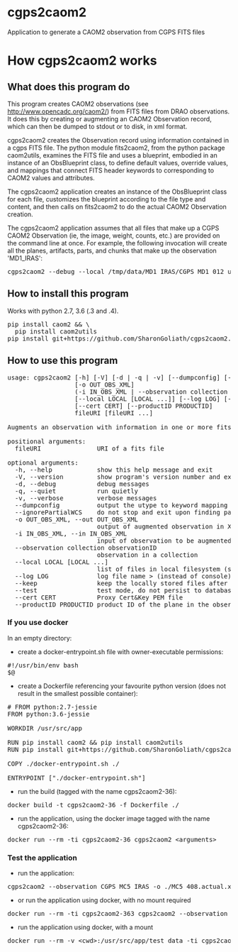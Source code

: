 # cgps2caom2
Application to generate a CAOM2 observation from CGPS FITS files

# How cgps2caom2 works

## What does this program do

This program creates CAOM2 observations (see http://www.opencadc.org/caom2/) from FITS files from DRAO observations. It does this by creating or augmenting an CAOM2 Observation record, which can then be dumped to stdout or to disk, in xml format.

cgps2caom2 creates the Observation record using information contained in a cgps FITS file.  The python module fits2caom2, from the python package caom2utils, examines the FITS file and uses a blueprint, embodied in an instance of an ObsBlueprint class, to define default values, override values, and mappings that connect FITS header keywords to corresponding to CAOM2 values and attributes.

The cgps2caom2 application creates an instance of the ObsBlueprint class for each file, customizes the blueprint according to the file type and content, and then calls on fits2caom2 to do the actual CAOM2 Observation creation.

The cgps2caom2 application assumes that all files that make up a CGPS CAOM2 Observation (ie, the image, weight, counts, etc.) are provided on the command line at once. For example, the following invocation will create all the planes, artifacts, parts, and chunks that make up the observation 'MD1_IRAS':

<pre>
cgps2caom2 --debug --local /tmp/data/MD1_IRAS/CGPS_MD1_012_um_fwhm.txt /tmp/MD1_IRAS/CGPS_MD1_060_um_phn.fits /tmp/MD1_IRAS/CGPS_MD1_100_um_fwhm.txt /tmp/MD1_IRAS/CGPS_MD1_100_um_phn.fits /tmp/MD1_IRAS/CGPS_MD1_100_um_cfv.fits /tmp/MD1_IRAS/CGPS_MD1_012_um_phn.fits /tmp/MD1_IRAS/CGPS_MD1_060_um_cfv.fits /tmp/MD1_IRAS/CGPS_MD1_100_um_beams.fits /tmp/MD1_IRAS/CGPS_MD1_060_um_image.fits /tmp/MD1_IRAS/CGPS_MD1_012_um_beams.fits /tmp/MD1_IRAS/CGPS_MD1_012_um_image.fits /tmp/MD1_IRAS/CGPS_MD1_060_um_beams.fits /tmp/MD1_IRAS/CGPS_MD1_100_um_image.fits /tmp/MD1_IRAS/CGPS_MD1_025_um_beams.fits /tmp/MD1_IRAS/CGPS_MD1_025_um_fwhm.txt /tmp/MD1_IRAS/CGPS_MD1_025_um_cfv.fits /tmp/MD1_IRAS/CGPS_MD1_025_um_image.fits /tmp/MD1_IRAS/CGPS_MD1_060_um_fwhm.txt /tmp/MD1_IRAS/CGPS_MD1_025_um_phn.fits /tmp/MD1_IRAS/CGPS_MD1_012_um_cfv.fits --observation CGPS MD1_IRAS -o /tmp/MD1_IRAS/MD1_IRAS.actual.xml ad:CGPS/CGPS_MD1_012_um_fwhm.txt ad:CGPS/CGPS_MD1_060_um_phn.fits ad:CGPS/CGPS_MD1_100_um_fwhm.txt ad:CGPS/CGPS_MD1_100_um_phn.fits ad:CGPS/CGPS_MD1_100_um_cfv.fits ad:CGPS/CGPS_MD1_012_um_phn.fits ad:CGPS/CGPS_MD1_060_um_cfv.fits ad:CGPS/CGPS_MD1_100_um_beams.fits ad:CGPS/CGPS_MD1_060_um_image.fits ad:CGPS/CGPS_MD1_012_um_beams.fits ad:CGPS/CGPS_MD1_012_um_image.fits ad:CGPS/CGPS_MD1_060_um_beams.fits ad:CGPS/CGPS_MD1_100_um_image.fits ad:CGPS/CGPS_MD1_025_um_beams.fits ad:CGPS/CGPS_MD1_025_um_fwhm.txt ad:CGPS/CGPS_MD1_025_um_cfv.fits ad:CGPS/CGPS_MD1_025_um_image.fits ad:CGPS/CGPS_MD1_060_um_fwhm.txt ad:CGPS/CGPS_MD1_025_um_phn.fits ad:CGPS/CGPS_MD1_012_um_cfv.fits
</pre>

## How to install this program

Works with python 2.7, 3.6 (.3 and .4).

<pre>
pip install caom2 &amp;&amp; \
  pip install caom2utils
pip install git+https://github.com/SharonGoliath/cgps2caom2.git
</pre>

## How to use this program

<pre>
usage: cgps2caom2 [-h] [-V] [-d | -q | -v] [--dumpconfig] [--ignorePartialWCS]
                  [-o OUT_OBS_XML]
                  (-i IN_OBS_XML | --observation collection observationID)
                  [--local LOCAL [LOCAL ...]] [--log LOG] [--keep] [--test]
                  [--cert CERT] [--productID PRODUCTID]
                  fileURI [fileURI ...]

Augments an observation with information in one or more fits files.

positional arguments:
  fileURI               URI of a fits file

optional arguments:
  -h, --help            show this help message and exit
  -V, --version         show program's version number and exit
  -d, --debug           debug messages
  -q, --quiet           run quietly
  -v, --verbose         verbose messages
  --dumpconfig          output the utype to keyword mapping to the console
  --ignorePartialWCS    do not stop and exit upon finding partial WCS
  -o OUT_OBS_XML, --out OUT_OBS_XML
                        output of augmented observation in XML
  -i IN_OBS_XML, --in IN_OBS_XML
                        input of observation to be augmented in XML
  --observation collection observationID
                        observation in a collection
  --local LOCAL [LOCAL ...]
                        list of files in local filesystem (same order as uri)
  --log LOG             log file name > (instead of console)
  --keep                keep the locally stored files after ingestion
  --test                test mode, do not persist to database
  --cert CERT           Proxy Cert&Key PEM file
  --productID PRODUCTID product ID of the plane in the observation
</pre>

### If you use docker
In an empty directory:

* create a docker-entrypoint.sh file with owner-executable permissions:

<pre>
#!/usr/bin/env bash
$@
</pre>
 
* create a Dockerfile referencing your favourite python version (does not result in the smallest possible container):

<pre>
# FROM python:2.7-jessie
FROM python:3.6-jessie

WORKDIR /usr/src/app

RUN pip install caom2 &amp;&amp; pip install caom2utils
RUN pip install git+https://github.com/SharonGoliath/cgps2caom2.git

COPY ./docker-entrypoint.sh ./

ENTRYPOINT ["./docker-entrypoint.sh"]
</pre>

* run the build (tagged with the name cgps2caom2-36):

<pre>docker build -t cgps2caom2-36 -f Dockerfile ./</pre>

* run the application, using the docker image tagged with the name cgps2caom2-36:

<pre>docker run --rm -ti cgps2caom2-36 cgps2caom2 &lt;arguments&gt;
</pre>

### Test the application

* run the application:

<pre>cgps2caom2 --observation CGPS MC5_IRAS -o ./MC5_408.actual.xml ad:CGPS/CGPS_MC5_408_MHz_image.fits</pre>

* or run the application using docker, with no mount required

<pre>docker run --rm -ti cgps2caom2-363 cgps2caom2 --observation CGPS MC5_IRAS ad:CGPS/CGPS_MC5_408_MHz_image.fits</pre>  

* run the application using docker, with a mount  
  
<pre>docker run --rm -v &lt;cwd&gt;:/usr/src/app/test_data -ti cgps2caom2-36 cgps2caom2 --observation CGPS MC5_IRAS -o /usr/src/app/test_data/MC5_IRAS.actual.xml ad:CGPS/CGPS_MC5_408_MHz_image.fits</pre>
